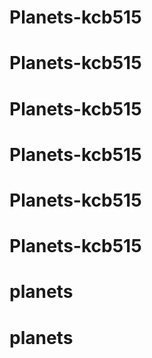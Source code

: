 # Planets-kcb515
# Planets-kcb515
# Planets-kcb515
# Planets-kcb515
# Planets-kcb515
# Planets-kcb515
# planets
# planets

